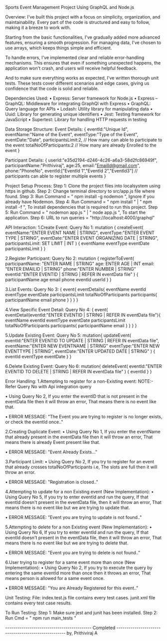 Sports Event Management Project Using GraphQL and Node.js


Overview:
I've built this project with a focus on simplicity, organization, and maintainability. Every part of the code is structured and easy to follow, making it a breeze to work with.

Starting from the basic functionalities, I've gradually added more advanced features, ensuring a smooth progression. For managing data, I've chosen to use arrays, which keeps things simple and efficient.

To handle errors, I've implemented clear and reliable error-handling mechanisms. This ensures that even if something unexpected happens, the application won't crash, and users will receive helpful feedback.

And to make sure everything works as expected, I've written thorough unit tests. These tests cover different scenarios and edge cases, giving us confidence that the code is solid and reliable.


Dependencies Used:
• Express: Server framework for Node.js
• Express – GraphQL: Middleware for integrating GraphQl with Express
• GraphQL: Query language for APIs
• Lodash: Utility library for manipulating data
• Uuid: Library for generating unique identifiers
• Jest: Testing framework for JavaScript
• Supertest: Library for handling HTTP requests in testing


Data Storage Structure:
Event Details:
{
        eventId:"Unique Id",
        eventName:"Name of the Event",
        eventType:"Type of the Event",
        eventDate:"Date",
        participantsLimit:2, // How many can able to participate to the event
        totalNoOfParticipants:2 // How many are already Enrolled to the event
}

Participant Details:
{
        userId:"e35d2194-d246-4c26-a6a3-58d2fc86949f",
        participantName:"Prithiviraj",
        age:25,
        email:"EmailId@gmail.com",
        phone:"PhoneNo",
        eventId:["EventId 1","EventId 2","EventId3"] // participants can able to register multiple events
}


Project Setup Process:
Step 1: Clone the project files into localsystem using https in github.
Step 2: Change terminal directory to src/app.js file where found.
Step 3: Run Command = " npm install -g nodemon ", Ignore if you already have Nodemon.
Step 4: Run Command = " npm install " | " npm install -f ", To install dependencies that is 
required to run this project.
Step 5: Run Command = " nodemon app.js " | " node app.js ", To start the application.
Step 6: URL to run queries = "http://localhost:4000/graphql"


API Interaction:
1.Create Event:
Query No 1:
mutation {
     createEvent(
       eventName:"ENTER EVENT NAME | STRING",
       eventType:"ENTER EVENT TYPE | STRING", 
       eventDate:"ENTER EVENT ORGANIZING DATE | STRING",
       participantsLimit: SET LIMIT | INT
     )
   {
     eventName
     eventType
     eventDate
     participantsLimit
   }
}

2.Register Participant:
Query No 2:
mutation {
  registerToEvent(
    participantName: "ENTER NAME | STRING"
    age: ENTER AGE | INT
    email: "ENTER EMAILID | STRING"
    phone:"ENTER NUMBER | STRING"
    eventId:"ENTER EVENTID | STRING | REFER IN eventData file"
  ) {
    participantName
    age
    email
    phone
    eventId
    userId
  }
}
 
3.List Events:
Query No 3:
{
 event{
  eventDetails{
    eventName
    eventId
    eventType
    eventDate
    participantsLimit
    totalNoOfParticipants
    participants{
      participantName
      email
      phone
    }
  }
} 
}

4.View Specific Event Detail:
Query No 4:
{
	event{
    	eventDetail(eventId:"ENTER EVENTID | STRING | REFER IN eventData file"){
    	eventName
    	eventId
    	eventType
    	eventDate
    	participantsLimit
    	totalNoOfParticipants
      	  participants{
            participantName
            email
      }
  }
}
}

5.Update Existing Event:
Query No 5:
mutation{
  updateEvent(
    eventId:"ENTER EVENTID TO UPDATE | STRING | REFER IN eventData file",
    eventName:"ENTER NEW EVENTNAME | STRING"
    eventType:"ENTER NEW EVENTTYPE | STRING",
    eventDate:"ENTER UPDATED DATE | STRING"
  )
  {
    eventId
    eventType
    eventDate
  }
}

6.Delete Existing Event:
Query No 6:
mutation{
  deleteEvent(
    eventId:"ENTER EVENTID TO DELETE | STRING | REFER IN eventData file"
  )
  {
    eventId
  }
}

Error Handling:
1.Attempting to register for a non-Existing event:
NOTE:- Refer Query No with Api integration query

• Using Query No 2, If you enter the eventID that is not present in the eventData file then it 
will throw an error, That means there is no event like that.

• ERROR MESSAGE: "The Event you are trying to register is no longer exists, or check 
the eventId once.."

2.Creating Duplicate Event: 
• Using Query No 1, If you enter the eventName that already present in the eventData file 
then it will throw an error, That means there is already Event present like that.

• ERROR MESSAGE: "Event Already Exists..."

3.Participant Limit: 
• Using Query No 2, If you try to register for an event that already crosses 
totalNoOfParticipants i.e, The slots are full then it will throw an error.

• ERROR MESSAGE: "Registration is closed.."

4.Attempting to update for a non Existing event (New Implementation):
• Using Query No 5, If you try to enter eventId and run the query, If that eventId doesn't 
present in the eventData file, then it will throw an error, That means there is no event like 
but we are trying to update that.

• ERROR MESSAGE: "Event you are trying to update is not found.." 

5.Attempting to delete for a non Existing event (New Implementation): 
• Using Query No 6, If you try to enter eventId and run the query, If that eventId doesn't 
present in the eventData file, then it will throw an error, That means there is no event like 
but we are trying to delete that.

• ERROR MESSAGE: "Event you are trying to delete is not found.."

6.User trying to register for a same event more than once (New Implementation): 
• Using Query No 2, If you try to execute the query by entering the same eventId more 
than once then it throws an error, That means person is allowed for a same event once.

• ERROR MESSAGE: "You are Already Registered for this event.."

Unit Testing:
File:
index.test.js file contains every test cases.
junit.xml file contains every test case results.

To Run Testing:
Step 1: Make sure jest and junit has been installed.
Step 2: Run Cmd = " npm run main_tests "    

-------------------------------------------   Completed   ----------------------------------------------------
by, 
Prithiviraj A